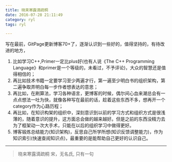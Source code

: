 ```yaml
---
title: 晓来寒露滴疏桐
date: 2016-07-28 21:11:49
category: ryl
tags: ryl

---
```


写在最前，GitPage更新博客70+了，逐渐认识到一些好的，值得坚持的，有待改进的地方，
1. 比如学习C++,Primer一定比plus好(也有人说《The C++ Programming Language》和primer是一个等级的，未看过，不予评论)，大众的智慧还是值得相信的；
2. 再比如技术书籍一定要学习至少两遍才行，第一遍至少明白书的组织架构，第二遍争取弄明白每一步作者想表达的意思；
3. 再比如，在刷算法，学习各种语言，更博客的时候，偶尔间心血来潮总会有一点点想法一吐为快，就像各种写在最前的话，趁着这些东西不多，想再开一个category作为心路历程；
4. 再比如，在知识构架的组织中，深刻意识到以前的学习方式和组织方式是很浅薄的，随着意识的提升，这方面总会做的越来越好。但是之前的东西没精力去为了框架动一次大手术，只能在以后的组织学习中做得更好。
5. 博客锻炼总结能力(知识架构)，反思自己所学所想(知识反馈调整能力)，作为知识索引(快速查阅知识点)，最重要的是能帮助自己更好的认识自己。

---

> 晓来寒露滴疏桐
> 宋，无名氏, 只有一句


